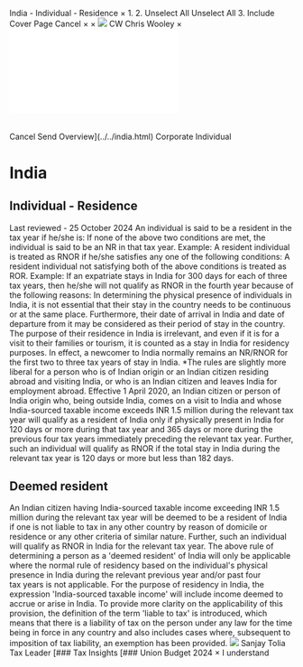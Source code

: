 India - Individual - Residence
×
1.
2.
Unselect All
Unselect All
3.
Include Cover Page
Cancel
×
×
![](../../-/media/world-wide-tax-summaries/attachments/global---chris-wooley.ashx%3Frev=ac5e5f3223b34096b1afc2a6009c7320&revision=ac5e5f32-23b3-4096-b1af-c2a6009c7320&hash=859B7ADC84DC2CBEC9760E9E6EE7DE6D0A8BFCDF)
CW
Chris Wooley
×
![](residence.html)
######
Cancel
Send
Overview](../../india.html)
Corporate
Individual
# India
## Individual - Residence
Last reviewed - 25 October 2024
An individual is said to be a resident in the tax year if he/she is:
If none of the above two conditions are met, the individual is said to be an NR in that tax year.
Example:
A resident individual is treated as RNOR if he/she satisfies any one of the following conditions:
A resident individual not satisfying both of the above conditions is treated as ROR.
Example:
If an expatriate stays in India for 300 days for each of three tax years, then he/she will not qualify as RNOR in the fourth year because of the following reasons:
In determining the physical presence of individuals in India, it is not essential that their stay in the country needs to be continuous or at the same place.
Furthermore, their date of arrival in India and date of departure from it may be considered as their period of stay in the country. The purpose of their residence in India is irrelevant, and even if it is for a visit to their families or tourism, it is counted as a stay in India for residency purposes.
In effect, a newcomer to India normally remains an NR/RNOR for the first two to three tax years of stay in India.
\*The rules are slightly more liberal for a person who is of Indian origin or an Indian citizen residing abroad and visiting India, or who is an Indian citizen and leaves India for employment abroad.
Effective 1 April 2020, an Indian citizen or person of India origin who, being outside India, comes on a visit to India and whose India-sourced taxable income exceeds INR 1.5 million during the relevant tax year will qualify as a resident of India only if physically present in India for 120 days or more during that tax year and 365 days or more during the previous four tax years immediately preceding the relevant tax year. Further, such an individual will qualify as RNOR if the total stay in India during the relevant tax year is 120 days or more but less than 182 days.
## Deemed resident
An Indian citizen having India-sourced taxable income exceeding INR 1.5 million during the relevant tax year will be deemed to be a resident of India if one is not liable to tax in any other country by reason of domicile or residence or any other criteria of similar nature. Further, such an individual will qualify as RNOR in India for the relevant tax year.
The above rule of determining a person as a 'deemed resident' of India will only be applicable where the normal rule of residency based on the individual's physical presence in India during the relevant previous year and/or past four tax years is not applicable.
For the purpose of residency in India, the expression 'India-sourced taxable income' will include income deemed to accrue or arise in India.
To provide more clarity on the applicability of this provision, the definition of the term 'liable to tax' is introduced, which means that there is a liability of tax on the person under any law for the time being in force in any country and also includes cases where, subsequent to imposition of tax liability, an exemption has been provided.
![](../../-/media/world-wide-tax-summaries/indiasanjay-toliaindia--sanjay-toliajpg20210806125306130.ashx%3Frev=f393297073ba484790b1b93fa5cb1bc7&revision=f3932970-73ba-4847-90b1-b93fa5cb1bc7&hash=2D915EB687C69B9A6709A1D103733BAA6FD9A0AE)
Sanjay Tolia
Tax Leader
[### Tax Insights
[### Union Budget 2024
×
I understand